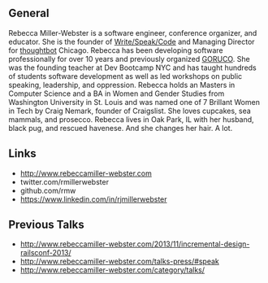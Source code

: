 
## General

Rebecca Miller-Webster is a software engineer, conference organizer, and educator. She is the founder of [Write/Speak/Code](http://www.writespeakcode.com) and Managing Director for 
[thoughtbot](http://www.thoughtbot.com) Chicago. Rebecca has been developing software professionally for over 10 years and previously organized [GORUCO](http://goruco.com). She was the founding teacher at Dev Bootcamp NYC and has taught hundreds of students software development as well as led workshops on public speaking, leadership, and oppression. Rebecca holds an Masters in Computer Science and a BA in Women and Gender Studies from Washington University in St. Louis and was named one of 7 Brillant Women in Tech by Craig Nemark, founder of Craigslist. She loves cupcakes, sea mammals, and prosecco. Rebecca lives in Oak Park, IL with her husband, black pug, and rescued havenese. And she changes her hair. A lot.

## Links

* http://www.rebeccamiller-webster.com
* twitter.com/rmillerwebster
* github.com/rmw
* https://www.linkedin.com/in/rjmillerwebster

## Previous Talks

* http://www.rebeccamiller-webster.com/2013/11/incremental-design-railsconf-2013/
* http://www.rebeccamiller-webster.com/talks-press/#speak
* http://www.rebeccamiller-webster.com/category/talks/

